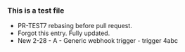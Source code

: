 ### This is a test file

* PR-TEST7 rebasing before pull request.
* Forgot this entry. Fully updated.
* New 2-28  - A - Generic webhook trigger - trigger 4abc


